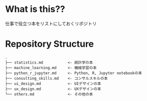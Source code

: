 # What is this??
仕事で役立つ本をリストにしておくリポジトリ

# Repository Structure
```
.
├── statistics.md           <- 統計学の本
├── machine_learning.md     <- 機械学習の本
├── python_r_jupyter.md     <- Python, R, Jupyter notebookの本
├── consulting_skills.md    <- コンサルスキルの本
├── ui_design.md            <- UIデザインの本
├── ux_design.md            <- UXデザインの本
└── others.md               <- その他の本
```
